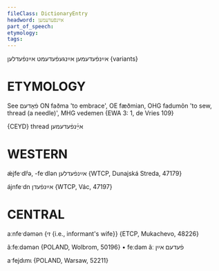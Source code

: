 ```yaml
---
fileClass: DictionaryEntry
headword: אײַנפֿעדעמען
part_of_speech: 
etymology: 
tags: 
---
```

אײַנפֿעדעמען
אײַנגעפֿעדעמט
אײַנפֿעדלען {variants}

ETYMOLOGY
===========
See פֿאָדעם
ON faðma 'to embrace', OE fæðmian, OHG fadumôn 'to sew, thread (a needle)', MHG vedemen
{EWA 3: 1, de Vries 109}

{CEYD}
thread אײַ֜נפֿעדעמען

WESTERN
========

ǽjfeˑdlʲə, -feˑdlən אײַנפֿעדלען {WTCP, Dunajská Streda, 47179}

ájnfeˑdn אײַנפֿעדן {WTCP, Vác, 47197}

CENTRAL
========

aːnfeˑdəmən {זי {i.e., informant's wife}} {ETCP, Mukachevo, 48226}

ãːfeːdəmən {POLAND, Wolbrom, 50196}
	•	feːdəm ãː פֿעדעם אײַן

aˑfejdɩmɩ {POLAND, Warsaw, 52211}

